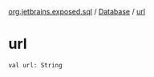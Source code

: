 [org.jetbrains.exposed.sql](../index.md) / [Database](index.md) / [url](.)

# url

`val url: String`